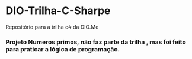 # DIO-Trilha-C-Sharpe
Repositório para a trilha c# da DIO.Me


### Projeto Numeros primos, não faz parte da trilha , mas foi feito para praticar a lógica de programação.
